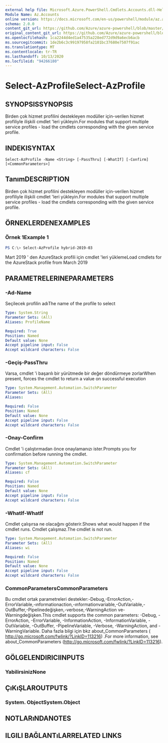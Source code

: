 ```yaml
---
external help file: Microsoft.Azure.PowerShell.Cmdlets.Accounts.dll-Help.xml
Module Name: Az.Accounts
online version: https://docs.microsoft.com/en-us/powershell/module/az.accounts/select-azprofile
schema: 2.0.0
content_git_url: https://github.com/Azure/azure-powershell/blob/master/src/Accounts/Accounts/help/Select-AzProfile.md
original_content_git_url: https://github.com/Azure/azure-powershell/blob/master/src/Accounts/Accounts/help/Select-AzProfile.md
ms.openlocfilehash: 1ca2244d4ed1a47535a228ed772d9d9a6ecb6acb
ms.sourcegitcommit: 1de2b6c3c99197958fa2101bc37680e7507f91ac
ms.translationtype: MT
ms.contentlocale: tr-TR
ms.lasthandoff: 10/13/2020
ms.locfileid: "94266180"
---
```

# <span data-ttu-id="2950e-101">Select-AzProfile</span><span class="sxs-lookup"><span data-stu-id="2950e-101">Select-AzProfile</span></span>

## <span data-ttu-id="2950e-102">SYNOPSIS</span><span class="sxs-lookup"><span data-stu-id="2950e-102">SYNOPSIS</span></span>
<span data-ttu-id="2950e-103">Birden çok hizmet profilini destekleyen modüller için-verilen hizmet profiliyle ilişkili cmdlet 'leri yükleyin.</span><span class="sxs-lookup"><span data-stu-id="2950e-103">For modules that support multiple service profiles - load the cmdlets corresponding with the given service profile.</span></span>

## <span data-ttu-id="2950e-104">INDEKI</span><span class="sxs-lookup"><span data-stu-id="2950e-104">SYNTAX</span></span>

```
Select-AzProfile -Name <String> [-PassThru] [-WhatIf] [-Confirm] [<CommonParameters>]
```

## <span data-ttu-id="2950e-105">Tanım</span><span class="sxs-lookup"><span data-stu-id="2950e-105">DESCRIPTION</span></span>
<span data-ttu-id="2950e-106">Birden çok hizmet profilini destekleyen modüller için-verilen hizmet profiliyle ilişkili cmdlet 'leri yükleyin.</span><span class="sxs-lookup"><span data-stu-id="2950e-106">For modules that support multiple service profiles - load the cmdlets corresponding with the given service profile.</span></span>

## <span data-ttu-id="2950e-107">ÖRNEKLERDEN</span><span class="sxs-lookup"><span data-stu-id="2950e-107">EXAMPLES</span></span>

### <span data-ttu-id="2950e-108">Örnek 1</span><span class="sxs-lookup"><span data-stu-id="2950e-108">Example 1</span></span>
```powershell
PS C:\> Select-AzProfile hybrid-2019-03
```

<span data-ttu-id="2950e-109">Mart 2019 ' den AzureStack profili için cmdlet 'leri yükleme</span><span class="sxs-lookup"><span data-stu-id="2950e-109">Load cmdlets for the AzureStack profile from March 2019</span></span>

## <span data-ttu-id="2950e-110">PARAMETRELERINE</span><span class="sxs-lookup"><span data-stu-id="2950e-110">PARAMETERS</span></span>

### <span data-ttu-id="2950e-111">-Ad</span><span class="sxs-lookup"><span data-stu-id="2950e-111">-Name</span></span>
<span data-ttu-id="2950e-112">Seçilecek profilin adı</span><span class="sxs-lookup"><span data-stu-id="2950e-112">The name of the profile to select</span></span>

```yaml
Type: System.String
Parameter Sets: (All)
Aliases: ProfileName

Required: True
Position: Named
Default value: None
Accept pipeline input: False
Accept wildcard characters: False
```

### <span data-ttu-id="2950e-113">-Geçiş</span><span class="sxs-lookup"><span data-stu-id="2950e-113">-PassThru</span></span>
<span data-ttu-id="2950e-114">Varsa, cmdlet 'i başarılı bir yürütmede bir değer döndürmeye zorlar</span><span class="sxs-lookup"><span data-stu-id="2950e-114">When present, forces the cmdlet to return a value on successful execution</span></span>

```yaml
Type: System.Management.Automation.SwitchParameter
Parameter Sets: (All)
Aliases:

Required: False
Position: Named
Default value: None
Accept pipeline input: False
Accept wildcard characters: False
```

### <span data-ttu-id="2950e-115">-Onay</span><span class="sxs-lookup"><span data-stu-id="2950e-115">-Confirm</span></span>
<span data-ttu-id="2950e-116">Cmdlet 'i çalıştırmadan önce onaylamanızı ister.</span><span class="sxs-lookup"><span data-stu-id="2950e-116">Prompts you for confirmation before running the cmdlet.</span></span>

```yaml
Type: System.Management.Automation.SwitchParameter
Parameter Sets: (All)
Aliases: cf

Required: False
Position: Named
Default value: None
Accept pipeline input: False
Accept wildcard characters: False
```

### <span data-ttu-id="2950e-117">-WhatIf</span><span class="sxs-lookup"><span data-stu-id="2950e-117">-WhatIf</span></span>
<span data-ttu-id="2950e-118">Cmdlet çalışırsa ne olacağını gösterir.</span><span class="sxs-lookup"><span data-stu-id="2950e-118">Shows what would happen if the cmdlet runs.</span></span>
<span data-ttu-id="2950e-119">Cmdlet çalışmaz.</span><span class="sxs-lookup"><span data-stu-id="2950e-119">The cmdlet is not run.</span></span>

```yaml
Type: System.Management.Automation.SwitchParameter
Parameter Sets: (All)
Aliases: wi

Required: False
Position: Named
Default value: None
Accept pipeline input: False
Accept wildcard characters: False
```

### <span data-ttu-id="2950e-120">CommonParameters</span><span class="sxs-lookup"><span data-stu-id="2950e-120">CommonParameters</span></span>
<span data-ttu-id="2950e-121">Bu cmdlet ortak parametreleri destekler:-Debug,-ErrorAction,-ErrorVariable,-ınformationaction,-ınformationvariable,-OutVariable,-OutBuffer,-Pipelinedeğişken,-verbose,-WarningAction ve-Warningdeğişken.</span><span class="sxs-lookup"><span data-stu-id="2950e-121">This cmdlet supports the common parameters: -Debug, -ErrorAction, -ErrorVariable, -InformationAction, -InformationVariable, -OutVariable, -OutBuffer, -PipelineVariable, -Verbose, -WarningAction, and -WarningVariable.</span></span> <span data-ttu-id="2950e-122">Daha fazla bilgi için bkz about_CommonParameters ( http://go.microsoft.com/fwlink/?LinkID=113216) .</span><span class="sxs-lookup"><span data-stu-id="2950e-122">For more information, see about_CommonParameters (http://go.microsoft.com/fwlink/?LinkID=113216).</span></span>

## <span data-ttu-id="2950e-123">GÖLGELENDIRICI</span><span class="sxs-lookup"><span data-stu-id="2950e-123">INPUTS</span></span>

### <span data-ttu-id="2950e-124">Yabilirsiniz</span><span class="sxs-lookup"><span data-stu-id="2950e-124">None</span></span>

## <span data-ttu-id="2950e-125">ÇıKıŞLAR</span><span class="sxs-lookup"><span data-stu-id="2950e-125">OUTPUTS</span></span>

### <span data-ttu-id="2950e-126">System. Object</span><span class="sxs-lookup"><span data-stu-id="2950e-126">System.Object</span></span>
## <span data-ttu-id="2950e-127">NOTLARıNDA</span><span class="sxs-lookup"><span data-stu-id="2950e-127">NOTES</span></span>

## <span data-ttu-id="2950e-128">ILGILI BAĞLANTıLAR</span><span class="sxs-lookup"><span data-stu-id="2950e-128">RELATED LINKS</span></span>
